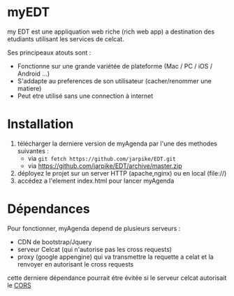 myEDT
=========

my EDT est une appliquation web riche (rich web app) a destination des etudiants utilisant les services de celcat.

Ses principeaux atouts sont :

  - Fonctionne sur une grande variétée de plateforme (Mac / PC / iOS / Android ...)
  - S'addapte au preferences de son utilisateur (cacher/renommer une matiere)
  - Peut etre utilisé sans une connection à internet

Installation
============
1. télécharger la derniere version de myAgenda par l'une des methodes suivantes :
	* via ```git fetch https://github.com/jarpike/EDT.git```
	* via https://github.com/jarpike/EDT/archive/master.zip
2. déployez le projet sur un server HTTP (apache,nginx) ou en local (file://)
3. accédez a l'element index.html pour lancer myAgenda

Dépendances
============
Pour fonctionner, myAgenda depend de plusieurs serveurs :
* CDN de bootstrap/Jquery
* serveur Celcat (qui n'autorise pas les cross requests)
* proxy (google appengine) qui va transmettre la requette a celat et la renvoyer en autorisant le cross requests

cette derniere dépendance pourrait étre évitée si le serveur celcat autorisait le [CORS](https://en.wikipedia.org/wiki/Cross-origin_resource_sharing)


    
